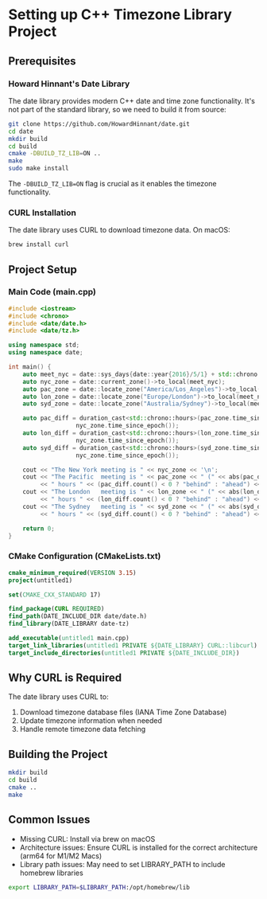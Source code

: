 # Setting up C++ Timezone Library Project

## Prerequisites

### Howard Hinnant's Date Library
The date library provides modern C++ date and time zone functionality. It's not part of the standard library, so we need to build it from source:

```bash
git clone https://github.com/HowardHinnant/date.git
cd date
mkdir build
cd build
cmake -DBUILD_TZ_LIB=ON ..
make
sudo make install
```

The `-DBUILD_TZ_LIB=ON` flag is crucial as it enables the timezone functionality.

### CURL Installation
The date library uses CURL to download timezone data. On macOS:
```bash
brew install curl
```

## Project Setup

### Main Code (main.cpp)
```cpp
#include <iostream>
#include <chrono>
#include <date/date.h>
#include <date/tz.h>

using namespace std;
using namespace date;

int main() {
    auto meet_nyc = date::sys_days{date::year{2016}/5/1} + std::chrono::hours{9};
    auto nyc_zone = date::current_zone()->to_local(meet_nyc);
    auto pac_zone = date::locate_zone("America/Los_Angeles")->to_local(meet_nyc);
    auto lon_zone = date::locate_zone("Europe/London")->to_local(meet_nyc);
    auto syd_zone = date::locate_zone("Australia/Sydney")->to_local(meet_nyc);

    auto pac_diff = duration_cast<std::chrono::hours>(pac_zone.time_since_epoch() - 
                   nyc_zone.time_since_epoch());
    auto lon_diff = duration_cast<std::chrono::hours>(lon_zone.time_since_epoch() - 
                   nyc_zone.time_since_epoch());
    auto syd_diff = duration_cast<std::chrono::hours>(syd_zone.time_since_epoch() - 
                   nyc_zone.time_since_epoch());

    cout << "The New York meeting is " << nyc_zone << '\n';
    cout << "The Pacific  meeting is " << pac_zone << " (" << abs(pac_diff.count()) 
         << " hours " << (pac_diff.count() < 0 ? "behind" : "ahead") << ")\n";
    cout << "The London   meeting is " << lon_zone << " (" << abs(lon_diff.count()) 
         << " hours " << (lon_diff.count() < 0 ? "behind" : "ahead") << ")\n";
    cout << "The Sydney   meeting is " << syd_zone << " (" << abs(syd_diff.count()) 
         << " hours " << (syd_diff.count() < 0 ? "behind" : "ahead") << ")\n";

    return 0;
}
```

### CMake Configuration (CMakeLists.txt)
```cmake
cmake_minimum_required(VERSION 3.15)
project(untitled1)

set(CMAKE_CXX_STANDARD 17)

find_package(CURL REQUIRED)
find_path(DATE_INCLUDE_DIR date/date.h)
find_library(DATE_LIBRARY date-tz)

add_executable(untitled1 main.cpp)
target_link_libraries(untitled1 PRIVATE ${DATE_LIBRARY} CURL::libcurl)
target_include_directories(untitled1 PRIVATE ${DATE_INCLUDE_DIR})
```

## Why CURL is Required
The date library uses CURL to:
1. Download timezone database files (IANA Time Zone Database)
2. Update timezone information when needed
3. Handle remote timezone data fetching

## Building the Project
```bash
mkdir build
cd build
cmake ..
make
```

## Common Issues
- Missing CURL: Install via brew on macOS
- Architecture issues: Ensure CURL is installed for the correct architecture (arm64 for M1/M2 Macs)
- Library path issues: May need to set LIBRARY_PATH to include homebrew libraries
```bash
export LIBRARY_PATH=$LIBRARY_PATH:/opt/homebrew/lib
```
